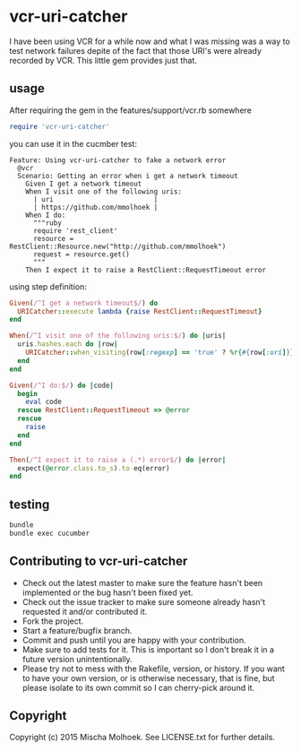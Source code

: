 # vcr-uri-catcher

I have been using VCR for a while now and what I was missing was a way to test network failures depite of the fact that those URI's were already recorded by VCR.
This little gem provides just that.

## usage

After requiring the gem in the features/support/vcr.rb somewhere

```ruby
require 'vcr-uri-catcher'
```

you can use it in the cucmber test:

```cucumber
Feature: Using vcr-uri-catcher to fake a network error
  @vcr
  Scenario: Getting an error when i get a network timeout
    Given I get a network timeout
    When I visit one of the following uris:
      | uri                         |
      | https://github.com/mmolhoek |
    When I do:
      """ruby
      require 'rest_client'
      resource = RestClient::Resource.new("http://github.com/mmolhoek")
      request = resource.get()
      """
    Then I expect it to raise a RestClient::RequestTimeout error
```

using step definition:

```ruby
Given(/^I get a network timeout$/) do
  URICatcher::execute lambda {raise RestClient::RequestTimeout}
end

When(/^I visit one of the following uris:$/) do |uris|
  uris.hashes.each do |row|
    URICatcher::when_visiting(row[:regexp] == 'true' ? %r{#{row[:uri]}} : row[:uri])
  end
end

Given(/^I do:$/) do |code|
  begin
    eval code
  rescue RestClient::RequestTimeout => @error
  rescue
    raise
  end
end

Then(/^I expect it to raise a (.*) error$/) do |error|
  expect(@error.class.to_s).to eq(error)
end
```

## testing

```bash
bundle
bundle exec cucumber
```

## Contributing to vcr-uri-catcher
 
* Check out the latest master to make sure the feature hasn't been implemented or the bug hasn't been fixed yet.
* Check out the issue tracker to make sure someone already hasn't requested it and/or contributed it.
* Fork the project.
* Start a feature/bugfix branch.
* Commit and push until you are happy with your contribution.
* Make sure to add tests for it. This is important so I don't break it in a future version unintentionally.
* Please try not to mess with the Rakefile, version, or history. If you want to have your own version, or is otherwise necessary, that is fine, but please isolate to its own commit so I can cherry-pick around it.

## Copyright

Copyright (c) 2015 Mischa Molhoek. See LICENSE.txt for further details.

